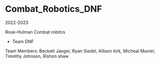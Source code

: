 # Combat_Robotics_DNF
2022-2023

Rose-Hulman Combat robitcs
* Team DNF
    
 Team Members:
  Beckett Jaeger,
  Ryan Siedel,
  Allison kirk,
  Micheal Munier,
  Timothy Johnson,
  Rishon shaw
